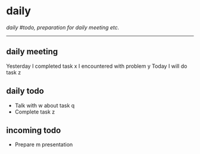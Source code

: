 # daily
_daily #todo, preparation for daily meeting etc._

---

## daily meeting

Yesterday I completed task x
I encountered with problem y
Today I will do task z

## daily todo
- Talk with w about task q
- Complete task z

## incoming todo
- Prepare m presentation